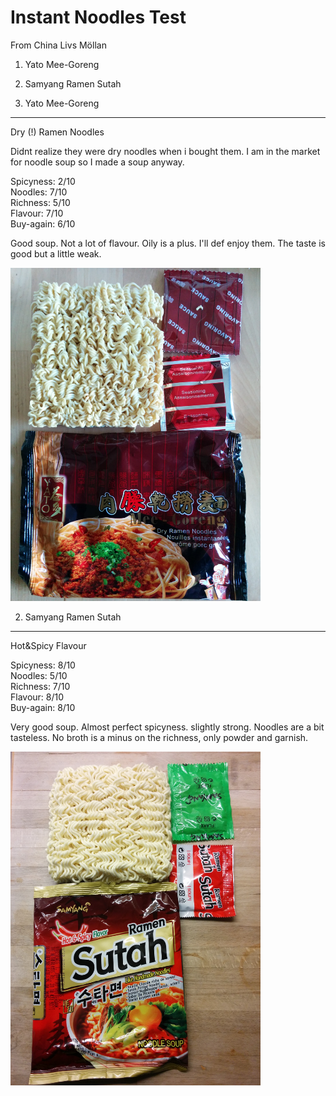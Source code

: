 Instant Noodles Test
====================

From China Livs Möllan  
1. Yato Mee-Goreng  
2. Samyang Ramen Sutah  


1. Yato Mee-Goreng
------------------
Dry (!) Ramen Noodles  

Didnt realize they were dry noodles when i bought them. I am in the market for noodle soup so I made a soup anyway.  

Spicyness: 2/10  
Noodles: 7/10  
Richness: 5/10  
Flavour: 7/10  
Buy-again: 6/10    

Good soup. Not a lot of flavour. Oily is a plus. I'll def enjoy them. 
The taste is good but a little weak. 

<img src="img/YATO_MEE_GORENG.jpg" alt="YATO_ME_GORENG" style="width: 400px;"/>

2. Samyang Ramen Sutah
----------------------
Hot&Spicy Flavour  

Spicyness: 8/10  
Noodles: 5/10  
Richness: 7/10  
Flavour: 8/10  
Buy-again: 8/10  

Very good soup. Almost perfect spicyness. slightly strong. Noodles are a bit tasteless. No broth is a minus on the richness, only powder and garnish. 

<img src="img/SAMYANG_SUTAH.jpg" alt="SAMYANG_SUTAH" width="400px;"/>


